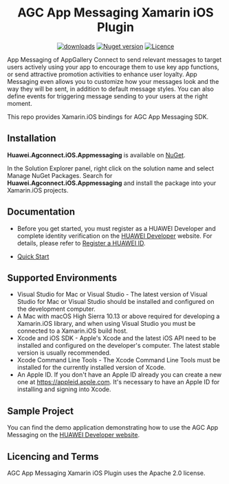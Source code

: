 <p align="center">
  <h1 align="center">AGC App Messaging Xamarin iOS Plugin</h1>
</p>


<p align="center">
  <a href="Huawei.Agconnect.iOS.Appmessaging"><img src="https://img.shields.io/nuget/dt/Huawei.Agconnect.iOS.Appmessaging?label=Downloads&color=%23007EC6&style=for-the-badge"alt="downloads"></a>
  <a href="Huawei.Agconnect.iOS.Appmessaging"><img src="https://img.shields.io/nuget/v/Huawei.Agconnect.iOS.Appmessaging?color=%23ed2a1c&style=for-the-badge" alt="Nuget version"></a>
  <a href="/LICENSE.txt"><img src="https://img.shields.io/badge/License-Apache%202.0-blue.svg?color=%3bcc62&style=for-the-badge" alt="Licence"></a>
</p>
 

 App Messaging of AppGallery Connect to send relevant messages to target users actively using your app to encourage them to use key app functions, or send attractive promotion activities to enhance user loyalty. App Messaging even allows you to customize how your messages look and the way they will be sent, in addition to default message styles. You can also define events for triggering message sending to your users at the right moment.

This repo provides Xamarin.iOS bindings for AGC App Messaging SDK.

## Installation

**Huawei.Agconnect.iOS.Appmessaging** is available on [NuGet](https://www.nuget.org/packages/Huawei.Agconnect.iOS.Appmessaging). 

In the Solution Explorer panel, right click on the solution name and select Manage NuGet Packages. Search for **Huawei.Agconnect.iOS.Appmessaging** and install the package into your Xamarin.iOS projects.

## Documentation

- Before you get started, you must register as a HUAWEI Developer and complete identity verification on the [HUAWEI Developer](https://developer.huawei.com/consumer/en/) website. For details, please refer to [Register a HUAWEI ID](https://developer.huawei.com/consumer/en/doc/10104).

- [Quick Start](https://developer.huawei.com/consumer/en/doc/development/AppGallery-connect-Guides/agc-introduction) 

## Supported Environments

 - Visual Studio for Mac or Visual Studio - The latest version of Visual Studio for Mac or Visual Studio should be installed and configured on the development computer. 
  - A Mac with macOS High Sierra 10.13 or above required for developing a Xamarin.iOS library, and when using Visual Studio you must be connected to a Xamarin.iOS build host.
  - Xcode and iOS SDK - Apple's Xcode and the latest iOS API need to be installed and configured on the developer's computer. The latest stable version is usually recommended.
  - Xcode Command Line Tools - The Xcode Command Line Tools must be installed for the currently installed version of Xcode.
 - An Apple ID. If you don't have an Apple ID already you can create a new one at https://appleid.apple.com. It's necessary to have an Apple ID for installing and signing into Xcode.


## Sample Project

You can find the demo application demonstrating how to use the AGC App Messaging on the [HUAWEI Developer website](https://developer.huawei.com/consumer/en/doc/development/AppGallery-connect-Guides/agc-introduction).


## Licencing and Terms

AGC App Messaging Xamarin iOS Plugin uses the Apache 2.0 license.